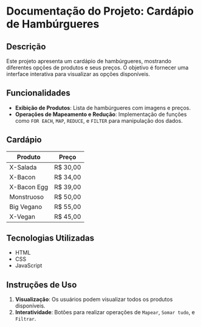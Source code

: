 # Documentação do Projeto: Cardápio de Hambúrgueres

## Descrição
Este projeto apresenta um cardápio de hambúrgueres, mostrando diferentes opções de produtos e seus preços. O objetivo é fornecer uma interface interativa para visualizar as opções disponíveis.

## Funcionalidades
- **Exibição de Produtos**: Lista de hambúrgueres com imagens e preços.
- **Operações de Mapeamento e Redução**: Implementação de funções como `FOR EACH`, `MAP`, `REDUCE`, e `FILTER` para manipulação dos dados.

## Cardápio
| Produto        | Preço   |
|----------------|---------|
| X-Salada       | R$ 30,00 |
| X-Bacon        | R$ 34,00 |
| X-Bacon Egg    | R$ 39,00 |
| Monstruoso     | R$ 50,00 |
| Big Vegano     | R$ 55,00 |
| X-Vegan        | R$ 45,00 |

## Tecnologias Utilizadas
- HTML
- CSS
- JavaScript

## Instruções de Uso
1. **Visualização**: Os usuários podem visualizar todos os produtos disponíveis.
2. **Interatividade**: Botões para realizar operações de `Mapear`, `Somar tudo`, e `Filtrar`.





